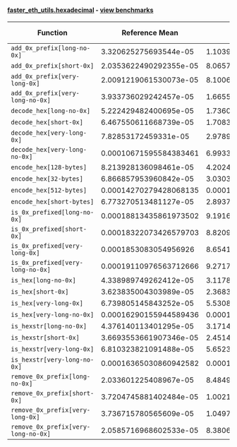#### [faster_eth_utils.hexadecimal](https://github.com/BobTheBuidler/faster-eth-utils/blob/project-urls/faster_eth_utils/hexadecimal.py) - [view benchmarks](https://github.com/BobTheBuidler/faster-eth-utils/blob/project-urls/benchmarks/test_hexadecimal_benchmarks.py)

| Function | Reference Mean | Faster Mean | % Change | Speedup (%) | x Faster | Faster |
|----------|---------------|-------------|----------|-------------|----------|--------|
| `add_0x_prefix[long-no-0x]` | 3.320625275693544e-05 | 1.10392973071581e-05 | 66.76% | 200.80% | 3.01x | ✅ |
| `add_0x_prefix[short-0x]` | 2.0353622490292355e-05 | 8.065788931659256e-06 | 60.37% | 152.35% | 2.52x | ✅ |
| `add_0x_prefix[very-long-0x]` | 2.0091219061530073e-05 | 8.100680512059908e-06 | 59.68% | 148.02% | 2.48x | ✅ |
| `add_0x_prefix[very-long-no-0x]` | 3.933736029242457e-05 | 1.6655814883434604e-05 | 57.66% | 136.18% | 2.36x | ✅ |
| `decode_hex[long-no-0x]` | 5.222429482400695e-05 | 1.7360641903380364e-05 | 66.76% | 200.82% | 3.01x | ✅ |
| `decode_hex[short-0x]` | 6.467550611668739e-05 | 1.7083527819515737e-05 | 73.59% | 278.58% | 3.79x | ✅ |
| `decode_hex[very-long-0x]` | 7.82853172459331e-05 | 2.978989965217271e-05 | 61.95% | 162.79% | 2.63x | ✅ |
| `decode_hex[very-long-no-0x]` | 0.00010671595584383461 | 6.993380741730661e-05 | 34.47% | 52.60% | 1.53x | ✅ |
| `encode_hex[128-bytes]` | 8.213928136098461e-05 | 4.202481179012741e-05 | 48.84% | 95.45% | 1.95x | ✅ |
| `encode_hex[32-bytes]` | 6.866857953960842e-05 | 3.0303766722153223e-05 | 55.87% | 126.60% | 2.27x | ✅ |
| `encode_hex[512-bytes]` | 0.00014270279428068135 | 0.00010086945216224397 | 29.32% | 41.47% | 1.41x | ✅ |
| `encode_hex[short-bytes]` | 6.773270513481127e-05 | 2.8937518895280938e-05 | 57.28% | 134.07% | 2.34x | ✅ |
| `is_0x_prefixed[long-no-0x]` | 0.00018813435861973502 | 9.191676984825911e-05 | 51.14% | 104.68% | 2.05x | ✅ |
| `is_0x_prefixed[short-0x]` | 0.00018322073426579703 | 8.820999161520733e-05 | 51.86% | 107.71% | 2.08x | ✅ |
| `is_0x_prefixed[very-long-0x]` | 0.0001853083054956926 | 8.654119881223424e-05 | 53.30% | 114.13% | 2.14x | ✅ |
| `is_0x_prefixed[very-long-no-0x]` | 0.00019110976563712666 | 9.271795529620844e-05 | 51.48% | 106.12% | 2.06x | ✅ |
| `is_hex[long-no-0x]` | 4.338989749262412e-05 | 3.1178708444328915e-05 | 28.14% | 39.17% | 1.39x | ✅ |
| `is_hex[short-0x]` | 3.623835004303989e-05 | 2.368308771331862e-05 | 34.65% | 53.01% | 1.53x | ✅ |
| `is_hex[very-long-0x]` | 6.739805145843252e-05 | 5.530837217248522e-05 | 17.94% | 21.86% | 1.22x | ✅ |
| `is_hex[very-long-no-0x]` | 0.00016290155944589436 | 0.00015069441347631335 | 7.49% | 8.10% | 1.08x | ✅ |
| `is_hexstr[long-no-0x]` | 4.376140113401295e-05 | 3.1714959223177025e-05 | 27.53% | 37.98% | 1.38x | ✅ |
| `is_hexstr[short-0x]` | 3.6693553661907346e-05 | 2.451433224797992e-05 | 33.19% | 49.68% | 1.50x | ✅ |
| `is_hexstr[very-long-0x]` | 6.810323821091488e-05 | 5.652338151447422e-05 | 17.00% | 20.49% | 1.20x | ✅ |
| `is_hexstr[very-long-no-0x]` | 0.00016365030860942582 | 0.0001514546711989078 | 7.45% | 8.05% | 1.08x | ✅ |
| `remove_0x_prefix[long-no-0x]` | 2.033601225408967e-05 | 8.484959496336835e-06 | 58.28% | 139.67% | 2.40x | ✅ |
| `remove_0x_prefix[short-0x]` | 3.7204745881402484e-05 | 1.0021191681288395e-05 | 73.06% | 271.26% | 3.71x | ✅ |
| `remove_0x_prefix[very-long-0x]` | 3.736715780565609e-05 | 1.0497952625197238e-05 | 71.91% | 255.95% | 3.56x | ✅ |
| `remove_0x_prefix[very-long-no-0x]` | 2.0585716968602533e-05 | 8.380643483982317e-06 | 59.29% | 145.63% | 2.46x | ✅ |
